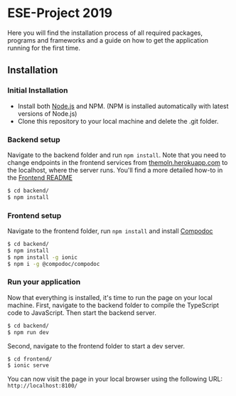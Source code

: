 # ESE-Project 2019

Here you will find the installation process of all required packages, programs and frameworks and a guide on how to get the application running for the first time.

## Installation 

### Initial Installation

- Install both [Node.js] and NPM. (NPM is installed automatically with latest versions of Node.js)
- Clone this repository to your local machine and delete the .git folder.


### Backend setup

Navigate to the backend folder and run `npm install`. Note that you need to change endpoints in the frontend services from [themoln.herokuapp.com] to the localhost, where the server runs. You'll find a more detailed how-to in the [Frontend README]
 ```sh
 $ cd backend/
 $ npm install
 ```

 ### Frontend setup

 Navigate to the frontend folder, run `npm install` and install [Compodoc]
 ```sh
 $ cd backend/
 $ npm install
 $ npm install -g ionic
 $ npm i -g @compodoc/compodoc
 ```

 ### Run your application

Now that everything is installed, it's time to run the page on your local machine.
First, navigate to the backend folder to compile the TypeScript code to JavaScript. Then start the backend server.

```sh
$ cd backend/
$ npm run dev
```

Second, navigate to the frontend folder to start a dev server.

```sh
$ cd frontend/
$ ionic serve
```

You can now visit the page in your local browser using the following URL: `http://localhost:8100/`


[Node.js]: <https://nodejs.org/en/>
[Angular CLI]: <https://cli.angular.io/>
[themoln.herokuapp.com]: <themoln.herokuapp.com>
[Frontend README]: <./frontend/README.md>
[Compodoc]: <https://compodoc.app/>